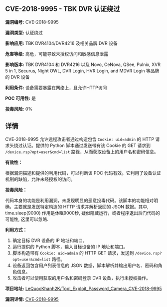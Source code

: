 ## CVE-2018-9995 - TBK DVR 认证绕过

**漏洞编号:** CVE-2018-9995

**漏洞类型:** 认证绕过

**影响应用:** TBK DVR4104/DVR4216 及相关品牌 DVR 设备

**危害等级:** 高危，可能导致未授权访问和敏感信息泄露

**影响版本:** TBK DVR4104 和 DVR4216 以及 Novo, CeNova, QSee, Pulnix, XVR 5 in 1, Securus, Night OWL, DVR Login, HVR Login, and MDVR Login 等品牌的 DVR 设备

**利用条件:** 设备需要暴露在网络上，且允许HTTP访问

**POC 可用性:** 是

**投毒风险:** 0%

## 详情

CVE-2018-9995 允许远程攻击者通过构造包含 `Cookie: uid=admin` 的 HTTP 请求头绕过认证。提供的 Python 脚本通过发送带有该 Cookie 的 GET 请求到 `/device.rsp?opt=user&cmd=list` 路径，从而获取设备上的用户名和密码信息。  

**有效性：**

根据漏洞描述和提供的利用代码，可以判断该 POC 代码有效。它利用了设备认证机制的缺陷，允许未经授权的访问。

**投毒风险：**

代码本身的功能是利用漏洞，未发现明显的恶意投毒代码。该脚本的功能相对明确，主要就是发送特定构造的 HTTP 请求并解析返回的 JSON 数据。其中, time.sleep(9000) 作用是休眠9000秒, 疑似隐藏运行，或者程序退出后门代码的可能性, 这里可以忽略.

**利用方式：**

1.  确定目标 DVR 设备的 IP 地址和端口。
2.  运行提供的 Python 脚本，输入目标设备的 IP 地址和端口。
3.  脚本构造带有 `Cookie: uid=admin` 的 HTTP GET 请求，发送到 `/device.rsp?opt=user&cmd=list` 路径。
4.  设备返回包含用户列表信息的 JSON 数据，脚本解析并输出用户名、密码和角色信息。
5.  攻击者可以使用获取的用户名和密码登录 DVR 设备，执行未授权操作。

**项目地址:** [LeQuocKhanh2K/Tool_Exploit_Password_Camera_CVE-2018-9995](https://github.com/LeQuocKhanh2K/Tool_Exploit_Password_Camera_CVE-2018-9995)

**漏洞详情:** [CVE-2018-9995](https://nvd.nist.gov/vuln/detail/CVE-2018-9995)